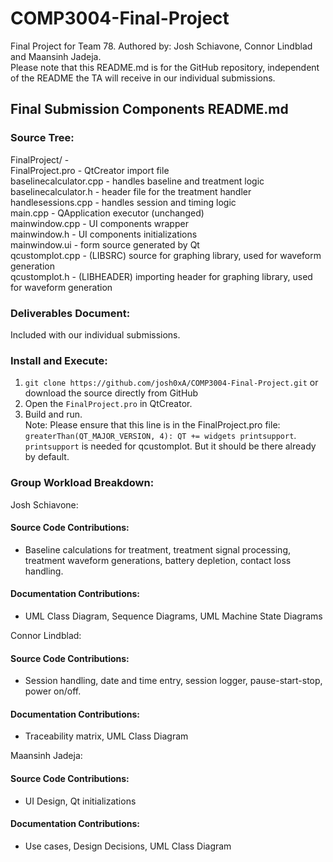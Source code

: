 # COMP3004-Final-Project
Final Project for Team 78. Authored by: Josh Schiavone, Connor Lindblad and Maansinh Jadeja. <br/>
Please note that this README.md is for the GitHub repository, independent of the README the TA will receive in our individual submissions.

## Final Submission Components README.md
### Source Tree:

FinalProject/ - <br/>
FinalProject.pro - QtCreator import file <br/>
baselinecalculator.cpp - handles baseline and treatment logic <br/>
baselinecalculator.h - header file for the treatment handler <br/>
handlesessions.cpp - handles session and timing logic <br/>
main.cpp - QApplication executor (unchanged) <br/>
mainwindow.cpp - UI components wrapper <br/>
mainwindow.h - UI components initializations <br/>
mainwindow.ui - form source generated by Qt <br/>
qcustomplot.cpp - (LIBSRC) source for graphing library, used for waveform generation <br/>
qcustomplot.h - (LIBHEADER) importing header for graphing library, used for waveform generation <br/>

### Deliverables Document:
Included with our individual submissions.

### Install and Execute:
1. ``git clone https://github.com/josh0xA/COMP3004-Final-Project.git`` or download the source directly from GitHub
2. Open the ``FinalProject.pro`` in QtCreator.
3. Build and run.  
Note: Please ensure that this line is in the FinalProject.pro file: ``greaterThan(QT_MAJOR_VERSION, 4): QT += widgets printsupport``. ``printsupport`` is needed for qcustomplot. But it should be there already by default.

### Group Workload Breakdown:
Josh Schiavone:
#### Source Code Contributions:
- Baseline calculations for treatment, treatment signal processing, treatment waveform generations, battery depletion, contact loss handling.
#### Documentation Contributions:
- UML Class Diagram, Sequence Diagrams, UML Machine State Diagrams <br/>

Connor Lindblad:
#### Source Code Contributions:
- Session handling, date and time entry, session logger, pause-start-stop, power on/off.
#### Documentation Contributions:
- Traceability matrix, UML Class Diagram <br/>

Maansinh Jadeja:
#### Source Code Contributions:
- UI Design, Qt initializations
#### Documentation Contributions:
- Use cases, Design Decisions, UML Class Diagram

